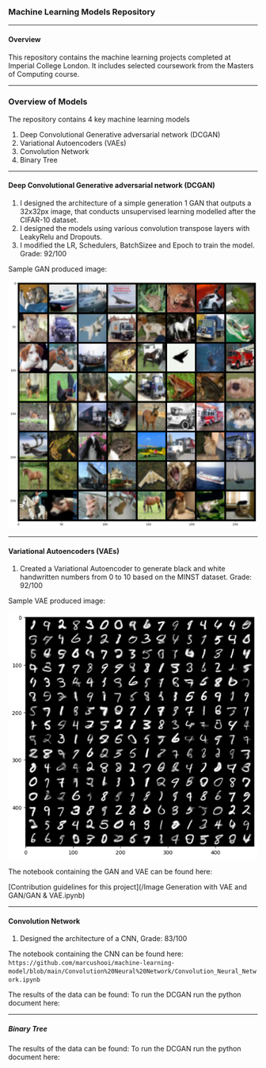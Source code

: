 ### Machine Learning Models Repository
------------

#### Overview 
This repository contains the machine learning projects completed at Imperial College London. It includes selected coursework from the Masters of Computing course.

------------
### Overview of Models

The repository contains 4 key machine learning models
1. Deep Convolutional Generative adversarial network (DCGAN)
2. Variational Autoencoders (VAEs)
3. Convolution Network
4. Binary Tree

------------

#### Deep Convolutional Generative adversarial network (DCGAN)

1. I designed the architecture of a simple generation 1 GAN that outputs a 32x32px image, that conducts unsupervised learning modelled after the CIFAR-10 dataset.
2. I designed the models using various convolution transpose layers with LeakyRelu and Dropouts.
3. I modified the LR, Schedulers, BatchSizee and Epoch to train the model.
Grade: 92/100

Sample GAN produced image:

![Sample GAN imgae](https://github.com/marcushooi/machine-learning-model/blob/main/Image%20Generation%20with%20VAE%20and%20GAN/GAN%20Results.png)

------------
#### Variational Autoencoders (VAEs)
1. Created a Variational Autoencoder to generate black and white handwritten numbers from 0 to 10 based on the MINST dataset.
Grade: 92/100

Sample VAE produced image:

![Sample VAE imgae](https://github.com/marcushooi/machine-learning-model/blob/main/Image%20Generation%20with%20VAE%20and%20GAN/VAE%20Results.png)

The notebook containing the GAN and VAE can be found here:

[Contribution guidelines for this project](/Image Generation with VAE and GAN/GAN & VAE.ipynb)

------------
#### Convolution Network
1. Designed the architecture of a CNN, 
Grade: 83/100

The notebook containing the CNN can be found here:
```https://github.com/marcushooi/machine-learning-model/blob/main/Convolution%20Neural%20Network/Convolution_Neural_Network.ipynb```

The results of the data can be found:
To run the DCGAN run the python document here:

------------
##### Binary Tree


The results of the data can be found:
To run the DCGAN run the python document here:

